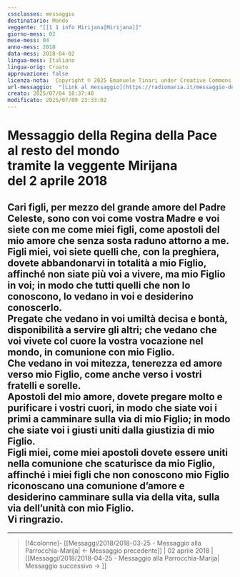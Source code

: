 ```yaml
---
cssclasses: messaggio
destinatario: Mondo
veggente: "[[1 1 info Mirijana|Mirijana]]"
giorno-mess: 02
mese-mess: 04
anno-mess: 2018
data-mess: 2018-04-02
lingua-mess: Italiano
lingua-orig: Croato
approvazione: false
licenza-nota:  Copyright © 2025 Emanuele Tinari under Creative Commons BY-NC-SA 4.0 https://creativecommons.org/licenses/by-nc-sa/4.0/
url-messaggio:  "[Link al messaggio](https://radiomaria.it/messaggio-del-2-aprile-2018/)"
creato: 2025/07/04 10:37:40
modificato: 2025/07/09 23:33:02
---
```


# Messaggio della Regina della Pace<br>al resto del mondo<br>tramite la veggente Mirijana<br>del 2 aprile 2018

## Cari figli, per mezzo del grande amore del Padre Celeste, sono con voi come vostra Madre e voi siete con me come miei figli, come apostoli del mio amore che senza sosta raduno attorno a me.<br>Figli miei, voi siete quelli che, con la preghiera, dovete abbandonarvi in totalità a mio Figlio, affinché non siate più voi a vivere, ma mio Figlio in voi; in modo che tutti quelli che non lo conoscono, lo vedano in voi e desiderino conoscerlo.<br>Pregate che vedano in voi umiltà decisa e bontà, disponibilità a servire gli altri; che vedano che voi vivete col cuore la vostra vocazione nel mondo, in comunione con mio Figlio.<br>Che vedano in voi mitezza, tenerezza ed amore verso mio Figlio, come anche verso i vostri fratelli e sorelle.<br>Apostoli del mio amore, dovete pregare molto e purificare i vostri cuori, in modo che siate voi i primi a camminare sulla via di mio Figlio; in modo che siate voi i giusti uniti dalla giustizia di mio Figlio.<br>Figli miei, come miei apostoli dovete essere uniti nella comunione che scaturisce da mio Figlio, affinché i miei figli che non conoscono mio Figlio riconoscano una comunione d’amore e desiderino camminare sulla via della vita, sulla via dell’unità con mio Figlio.<br>Vi ringrazio.

***

> [!4colonne]- [[Messaggi/2018/2018-03-25 - Messaggio alla Parrocchia-Marija| ← Messaggio precedente]] | 02 aprile 2018 | [[Messaggi/2018/2018-04-25 - Messaggio alla Parrocchia-Marija| Messaggio successivo → ]]

